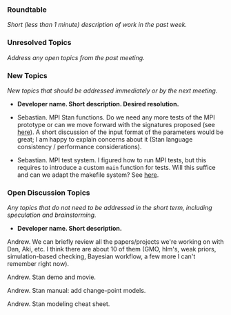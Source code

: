 ### Roundtable
_Short (less than 1 minute) description of work in the past week._


### Unresolved Topics
_Address any open topics from the past meeting._

### New Topics
_New topics that should be addressed immediately or by the next
meeting._

* __Developer name.  Short description.  Desired resolution.__
 
* Sebastian. MPI Stan functions. Do we need any more tests of the MPI prototype or can we move forward with the signatures proposed (see [here](http://discourse.mc-stan.org/t/mpi-design-discussion/1103/233)). A short discussion of the input format of the parameters would be great; I am happy to explain concerns about it (Stan language consistency / performance considerations).

* Sebastian. MPI test system. I figured how to run MPI tests, but this requires to introduce a custom `main` function for tests. Will this suffice and can we adapt the makefile system? See [here](https://github.com/stan-dev/math/blob/d717be647beb06e5c5419caaf83ff923ae02331b/test/unit/math/prim/mat/functor/map_rect_mpi_test.cpp#L94).

### Open Discussion Topics
_Any topics that do not need to be addressed in the short term,
including speculation and brainstorming._

* __Developer name.  Short description.__


Andrew.  We can briefly review all the papers/projects we're working on with Dan, Aki, etc.  I think there are about 10 of them (GMO, hlm's, weak priors, simulation-based checking, Bayesian workflow, a few more I can't remember right now).

Andrew.  Stan demo and movie.

Andrew.  Stan manual:  add change-point models.

Andrew.  Stan modeling cheat sheet.